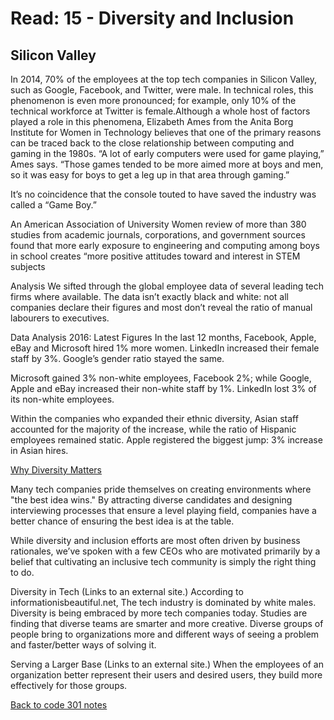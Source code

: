 # Read: 15 - Diversity and Inclusion

## Silicon Valley
In 2014, 70% of the employees at the top tech companies in Silicon Valley, such as Google, Facebook, and Twitter, were male. In technical roles, this phenomenon is even more pronounced; for example, only 10% of the technical workforce at Twitter is female.Although a whole host of factors played a role in this phenomena, Elizabeth Ames from the Anita Borg Institute for Women in Technology believes that one of the primary reasons can be traced back to the close relationship between computing and gaming in the 1980s. “A lot of early computers were used for game playing,” Ames says. “Those games tended to be more aimed more at boys and men, so it was easy for boys to get a leg up in that area through gaming.”

It’s no coincidence that the console touted to have saved the industry was called a “Game Boy.”

An American Association of University Women review of more than 380 studies from academic journals, corporations, and government sources found that more early exposure to engineering and computing among boys in school creates “more positive attitudes toward and interest in STEM subjects

Analysis
We sifted through the global employee data of several leading tech firms where available. The data isn’t exactly black and white: not all companies declare their figures and most don’t reveal the ratio of manual labourers to executives.


Data Analysis 2016: Latest Figures
In the last 12 months, Facebook, Apple, eBay and Microsoft hired 1% more women. LinkedIn increased their female staff by 3%. Google’s gender ratio stayed the same.

Microsoft gained 3% non-white employees, Facebook 2%; while Google, Apple and eBay increased their non-white staff by 1%. LinkedIn lost 3% of its non-white employees.

Within the companies who expanded their ethnic diversity, Asian staff accounted for the majority of the increase, while the ratio of Hispanic employees remained static. Apple registered the biggest jump: 3% increase in Asian hires.

[Why Diversity Matters](https://www.usatoday.com/story/tech/columnist/2015/07/21/why-diversity-matters-your-tech-company/30419871/)


Many tech companies pride themselves on creating environments where "the best idea wins." By attracting diverse candidates and designing interviewing processes that ensure a level playing field, companies have a better chance of ensuring the best idea is at the table. 

While diversity and inclusion efforts are most often driven by business rationales, we’ve spoken with a few CEOs who are motivated primarily by a belief that cultivating an inclusive tech community is simply the right thing to do.

Diversity in Tech (Links to an external site.)
According to informationisbeautiful.net, The tech industry is dominated by white males. Diversity is being embraced by more tech companies today. Studies are finding that diverse teams are smarter and more creative. Diverse groups of people bring to organizations more and different ways of seeing a problem and faster/better ways of solving it.

Serving a Larger Base (Links to an external site.)
When the employees of an organization better represent their users and desired users, they build more effectively for those groups.

[Back to code 301 notes](../301.md)
